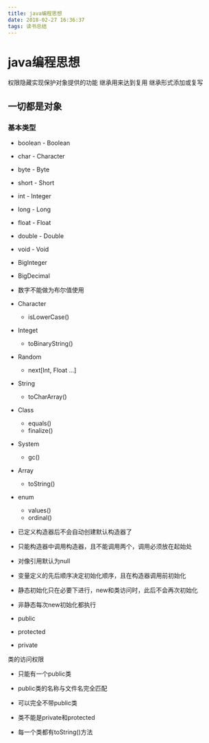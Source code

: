 ```yaml
---
title: java编程思想
date: 2018-02-27 16:36:37
tags: 读书总结
---
```


# java编程思想

权限隐藏实现保护对象提供的功能
继承用来达到复用
继承形式添加或复写

## 一切都是对象

### 基本类型
- boolean - Boolean
- char - Character
- byte - Byte
- short - Short
- int - Integer
- long - Long
- float - Float
- double - Double
- void - Void

- BigInteger
- BigDecimal

- 数字不能做为布尔值使用


- Character
    + isLowerCase()
- Integet
    + toBinaryString()
- Random
    + next\[Int, Float ...\]
- String
    + toCharArray()
- Class
    + equals()
    + finalize()
- System
    + gc()
- Array
    + toString()
- enum
    + values()
    + ordinal()

- 已定义构造器后不会自动创建默认构造器了
- 只能构造器中调用构造器，且不能调用两个，调用必须放在起始处
- 对像引用默认为null
- 变量定义的先后顺序决定初始化顺序，且在构造器调用前初始化
- 静态初始化只在必要下进行，new和类访问时，此后不会再次初始化
- 非静态每次new初始化都执行

- public
- protected
- private

类的访问权限
- 只能有一个public类
- public类的名称与文件名完全匹配
- 可以完全不带public类
- 类不能是private和protected

- 每一个类都有toString()方法




